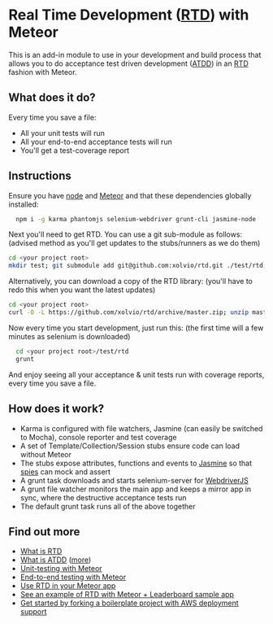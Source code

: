 Real Time Development ([RTD](https://github.com/xolvio/real-time-development-with-meteor/wiki/Real-Time-Development)) with Meteor
=======================================
This is an add-in module to use in your development and build process that allows you to do acceptance test driven development ([ATDD](http://mydailyvowels.com/atdd-tdd-agile)) in an [RTD](https://github.com/xolvio/real-time-development-with-meteor/wiki/Real-Time-Development) fashion with Meteor.

What does it do?
----------------
Every time you save a file:
* All your unit tests will run
* All your end-to-end acceptance tests will run
* You'll get a test-coverage report

Instructions
------------
Ensure you have [node](http://nodejs.org/download/) and [Meteor](http://meteor.com) and that these dependencies globally installed:
```bash
  npm i -g karma phantomjs selenium-webdriver grunt-cli jasmine-node
```

Next you'll need to get RTD. You can use a git sub-module as follows: (advised method as you'll get updates to the stubs/runners as we do them)
```bash
cd <your project root>
mkdir test; git submodule add git@github.com:xolvio/rtd.git ./test/rtd; cd test/rtd; npm install;
```

Alternatively, you can download a copy of the RTD library: (you'll have to redo this when you want the latest updates)
```bash
cd <your project root>
curl -O -L https://github.com/xolvio/rtd/archive/master.zip; unzip master.zip; mkdir test; mv rtd-master test/rtd; rm master.zip; cd test/rtd; npm install;
```

Now every time you start development, just run this: (the first time will a few minutes as selenium is downloaded)
```bash
  cd <your project root>/test/rtd
  grunt
```

And enjoy seeing all your acceptance & unit tests run with coverage reports, every time you save a file.

How does it work?
-----------------
* Karma is configured with file watchers, Jasmine (can easily be switched to Mocha), console reporter and test coverage
* A set of Template/Collection/Session stubs ensure code can load without Meteor
* The stubs expose attributes, functions and events to [Jasmine](https://github.com/pivotal/jasmine) so that [spies](https://github.com/pivotal/jasmine/wiki/Spies) can mock and assert
* A grunt task downloads and starts selenium-server for [WebdriverJS](https://code.google.com/p/selenium/wiki/WebDriverJs)
* A grunt file watcher monitors the main app and keeps a mirror app in sync, where the destructive acceptance tests run
* The default grunt task runs all of the above together

Find out more
-------------
* [What is RTD](https://github.com/xolvio/real-time-development-with-meteor/wiki/Real-Time-Development)
* [What is ATDD](http://mydailyvowels.com/atdd-tdd-agile) ([more](http://www.qualitestgroup.com/Acceptance-Test-Driven-Development))
* [Unit-testing with Meteor](http://blog.xolv.io/2013/04/unit-testing-with-meteor.html)
* [End-to-end testing with Meteor](http://blog.xolv.io/2013/04/end-to-end-testing-for-web-apps-meteor.html)
* [Use RTD in your Meteor app](https://github.com/xolvio/rtd)
* [See an example of RTD with Meteor + Leaderboard sample app](https://github.com/xolvio/real-time-development-with-meteor)
* [Get started by forking a boilerplate project with AWS deployment support](https://github.com/xolvio/rtd-meteor-boilerplate)